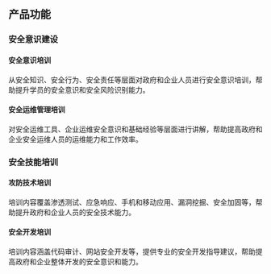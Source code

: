 ## 产品功能
###  安全意识建设
#### 安全意识培训
从安全知识、安全行为、安全责任等层面对政府和企业人员进行安全意识培训，帮助提升学员的安全意识和安全风险识别能力。
#### 安全运维管理培训
对安全运维工具、企业运维安全意识和基础经验等层面进行讲解，帮助提高政府和企业安全运维人员的运维能力和工作效率。

###  安全技能培训
#### 攻防技术培训
培训内容覆盖渗透测试、应急响应、手机和移动应用、漏洞挖掘、安全加固等，帮助提升政府和企业人员的安全技术能力。
#### 安全开发培训
培训内容涵盖代码审计、网站安全开发等，提供专业的安全开发指导建议，帮助提高政府和企业整体开发的安全意识和能力。
